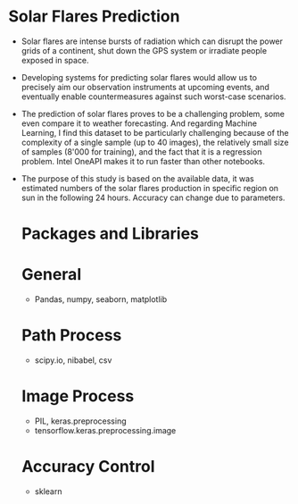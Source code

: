 # Solar Flares Prediction

* Solar flares are intense bursts of radiation which can disrupt the power grids of a continent, shut down the GPS system or irradiate people exposed in space.
* Developing systems for predicting solar flares would allow us to precisely aim our observation instruments at upcoming events, and eventually enable countermeasures against such worst-case scenarios.

* The prediction of solar flares proves to be a challenging problem, some even compare it to weather forecasting. And regarding Machine Learning, I find this dataset to be particularly challenging because of the complexity of a single sample (up to 40 images), the relatively small size of samples (8'000 for training), and the fact that it is a regression problem.
Intel OneAPI makes it to run faster than other notebooks.

* The purpose of this study is based on the available data, it was estimated numbers of the solar flares production in specific region on sun in the following 24 hours. Accuracy can change due to parameters.

  # Packages and Libraries
  # General
  * Pandas, numpy, seaborn, matplotlib
  # Path Process
  * scipy.io, nibabel, csv
  # Image Process
  * PIL, keras.preprocessing
  * tensorflow.keras.preprocessing.image
  # Accuracy Control
  * sklearn

